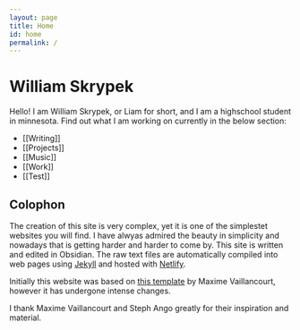 ```yaml
---
layout: page
title: Home
id: home
permalink: /
---
```


# William Skrypek
Hello! I am William Skrypek, or Liam for short, and I am a highschool student in minnesota. Find out what I am working on currently in the below section:

- [[Writing]]
- [[Projects]]
- [[Music]]
- [[Work]]
- [[Test]]

## Colophon

The creation of this site is very complex, yet it is one of the simplestet websites you will find. I have alwyas admired the beauty in simplicity and nowadays that is getting harder and harder to come by.
This site is written and edited in Obsidian. The raw text files are automatically compiled into web pages using [Jekyll](https://jekyllrb.com/) and hosted with [Netlify](https://www.netlify.com/).

Initially this website was based on [this template](https://github.com/maximevaillancourt/digital-garden-jekyll-template) by Maxime Vaillancourt, however it has undergone intense changes.

I thank Maxime Vaillancourt and Steph Ango greatly for their inspiration and material.
